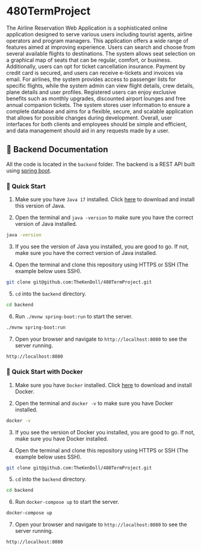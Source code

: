 # 480TermProject

The Airline Reservation Web Application is a sophisticated online application designed to serve various users including tourist agents, airline operators and program managers. This application offers a wide range of features aimed at improving experience. Users can search and choose from several available flights to destinations. The system allows seat selection on a graphical map of seats that can be regular, comfort, or business. Additionally, users can opt for ticket cancellation insurance. Payment by credit card is secured, and users can receive e-tickets and invoices via email. For airlines, the system provides access to passenger lists for specific flights, while the system admin can view flight details, crew details, plane details and user profiles. Registered users can enjoy exclusive benefits such as monthly upgrades, discounted airport lounges and free annual companion tickets. The system stores user information to ensure a complete database and aims for a flexible, secure, and scalable application that allows for possible changes during development. Overall, user interfaces for both clients and employees should be simple and efficient, and data management should aid in any requests made by a user.

## 🚀 Backend Documentation

All the code is located in the `backend` folder. The backend is a REST API built using [spring boot](https://spring.io/projects/spring-boot).

### 🏃 Quick Start

1. Make sure you have `Java 17` installed. Click [here](https://www.oracle.com/java/technologies/javase/jdk17-archive-downloads.html) to download and install this version of Java.

2. Open the terminal and `java -version` to make sure you have the correct version of Java installed.

```bash
java -version
```

3. If you see the version of Java you installed, you are good to go. If not, make sure you have the correct version of Java installed.

4. Open the terminal and clone this repository using HTTPS or SSH (The example below uses SSH).

```bash
git clone git@github.com:TheKenDoll/480TermProject.git
```

5. `cd` into the `backend` directory.

```bash
cd backend
```

6. Run `./mvnw spring-boot:run` to start the server.

```bash
./mvnw spring-boot:run
```

7. Open your browser and navigate to `http://localhost:8080` to see the server running.

```bash
http://localhost:8080
```

### 🐳 Quick Start with Docker

1. Make sure you have `Docker` installed. Click [here](https://docs.docker.com/get-docker/) to download and install Docker.

2. Open the terminal and `docker -v` to make sure you have Docker installed.

```bash
docker -v
```

3. If you see the version of Docker you installed, you are good to go. If not, make sure you have Docker installed.

4. Open the terminal and clone this repository using HTTPS or SSH (The example below uses SSH).

```bash
git clone git@github.com:TheKenDoll/480TermProject.git
```

5. `cd` into the `backend` directory.

```bash
cd backend
```

6. Run `docker-compose up` to start the server.

```bash
docker-compose up
```

7. Open your browser and navigate to `http://localhost:8080` to see the server running.

```bash
http://localhost:8080
```
